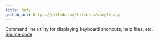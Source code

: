 ```yaml
---
title: Refy
github_url: https://github.com/fiteclub/sample_app
---
```

Command line utility for displaying keyboard shortcuts, help files, etc.<br>
[Source code](https://github.com/fiteclub/sample_app)
